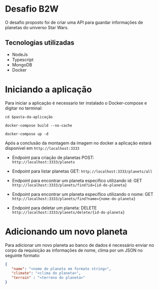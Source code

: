# Desafio B2W 

O desafio proposto foi de criar uma API para guardar informações de planetas do universo Star Wars.

## Tecnologias utilizadas

- NodeJs
- Typescript
- MongoDB
- Docker

# Iniciando a aplicação

Para iniciar a aplicação é necessario ter instalado o Docker-compose e digitar no terminal:

  `cd $pasta-da-aplicação`

  `docker-compose build --no-cache`

  `docker-compose up -d`

Após a conclusão da montagem da imagem no docker a aplicação estará disponível em `http://localhost:3333`

  * Endpoint para criação de planetas POST: `http://localhost:3333/planets`

  * Endpoint para listar planetas GET: `http://localhost:3333/planets/all`

  * Endpoint para encontrar um planeta específico utilizando id: GET `http://localhost:3333/planets/find?id={id-do-planeta}`

  * Endpoint para encontrar um planeta específico utilizando o nome: GET `http://localhost:3333/planets/find?name={nome-do-planeta}`

  * Endpoint para deletar um planeta: DELETE `http://localhost:3333/planets/delete/{id-do-planeta}`


# Adicionando um novo planeta

Para adicionar um novo planeta ao banco de dados é necessário enviar no corpo da requisição as informações de nome, clima por um JSON no seguinte formato:

```json
{
   "name": "<nome do planeta em formato string>",
   "climate": "<clima do planeta>",
   "terrain" : "<terreno do planeta>"
}
```


